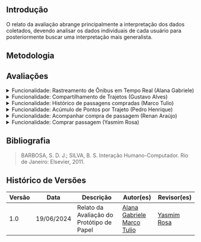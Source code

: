 ## Introdução
O relato da avaliação abrange principalmente a interpretação dos dados coletados, devendo analisar os dados individuais de cada usuário para posteriormente buscar uma interpretação mais generalista.

## Metodologia


## Avaliações
<details>
<summary>Funcionalidade: Rastreamento de Ônibus em Tempo Real (Alana Gabriele)</summary>
   <h2> Questões Identificadas </h2> 
   <ul>
        <li>
        <b>Feedback Positivo: </b> Durante a avaliação do protótipo de papel, o usuário demonstrou facilidade ao realizar o procedimento desejado para o rastreamento de ônibus em tempo real. A interface pareceu intuitiva e fácil de usar, permitindo que o usuário completasse a tarefa sem dificuldades.
        </li>
        <li>
        <b>Problema Identificado: </b> Nenhum problema foi identificado durante a avaliação. O usuário conseguiu navegar pela interface e executar o rastreamento de ônibus em tempo real sem encontrar obstáculos ou pontos de confusão.
        </li>
   </ul>
   <h2> Sugestões para Melhorias </h2> 
   <ul>
        <li>
        O usuário sugeriu que o botão "Localizar" ficasse mais claro/explícito.
        </li>
   </ul>
   <h2> Feedback do Usuário </h2> 
   <ul>
        <li>
        O feedback geral do participante foi positivo. Ele demonstrou facilidade ao realizar a tarefa indicada, não encontrando problemas no processo. Este retorno indica que a interface do protótipo de papel é intuitiva e funcional para o rastreamento de ônibus em tempo real. As sugestões fornecidas são valiosas para aprimorar ainda mais a experiência do usuário e a segurança dos dados, garantindo uma interface ainda mais eficiente e agradável.
        </li>
   </ul>

   <h2> Gravação da Avaliação </h2>
   <iframe width="560" height="315" src="https://www.youtube.com/embed/k7QakXhRdEo?si=U3-Nmf2Ai4dX-1P8" title="YouTube video player" frameborder="0" allow="accelerometer; autoplay; clipboard-write; encrypted-media; gyroscope; picture-in-picture; web-share" referrerpolicy="strict-origin-when-cross-origin" allowfullscreen></iframe>
</details>

<details>
    <summary>Funcionalidade: Compartilhamento de Trajetos (Gustavo Alves) </summary>

   <h2> Questões Identificadas </h2> 
   <ul>
        <li>
        <b>Feedback Positivo: </b> Durante a avaliação do protótipo de papel, o usuário demonstrou facilidade ao realizar o procedimento desejado para o compartilhamento do trajeto. A interface pareceu intuitiva e fácil de usar, permitindo que o usuário completasse a tarefa sem dificuldades.
        </li>
        <li>
        <b>Problema Identificado: </b> Nenhum problema foi identificado durante a avaliação. O usuário conseguiu navegar pela interface e executar o compartilhamento de trajeto sem encontrar obstáculos ou pontos de confusão.
        </li>
   </ul>
   <h2> Sugestões para Melhorias </h2> 
   <ul>
        <li>
        O usuário sugeriu a inclusão de uma funcionalidade que permitisse fechar a tela de seleção dos usuários cadastrados para o compartilhamento de trajeto. Esta sugestão indica a necessidade de uma opção mais clara e acessível para retornar à tela anterior ou cancelar a ação sem dificuldades.
        </li>
        <li>
        O usuário recomendou a inclusão de mais botões na parte superior da aba. Esta sugestão visa melhorar a visualização e navegação, tornando as opções mais acessíveis e visíveis, o que pode facilitar ainda mais o uso da interface.
        </li>
   </ul>
   <h2> Feedback do Usuário </h2> 
   <ul>
        <li>
        O feedback geral do participante foi positivo. Ele demonstrou facilidade ao realizar a tarefa indicada, não encontrando problemas no processo. Este retorno indica que a interface do protótipo de papel é intuitiva e funcional para o compartilhamento de trajetos. As sugestões fornecidas são valiosas para aprimorar ainda mais a experiência do usuário, garantindo uma interface ainda mais eficiente e agradável.
        </li>
   </ul>

   <h2> Gravação da Avaliação </h2>
   <iframe width="560" height="315" src="https://www.youtube.com/embed/kYDBN66qF7E?si=c-Vh6z7bH33XFY8A" title="YouTube video player" frameborder="0" allow="accelerometer; autoplay; clipboard-write; encrypted-media; gyroscope; picture-in-picture; web-share" referrerpolicy="strict-origin-when-cross-origin" allowfullscreen></iframe>

</details>

<details>
    <summary> Funcionalidade: Histórico de passagens compradas (Marco Tulio) </summary>
    <h2> Questões Identificadas </h2> 
   <ul>
        <li>
        <b>Feedback Positivo: </b>  No decorrer da avaliação o participante realizou as tarefas e não se sentiu desconfortável.
        </li>
        <li>
        <b>Problema Identificado: </b> Não houve.
        </li>
   </ul>
   <h2> Sugestões para Melhorias </h2> 
   <ul>
        <li>
        Não houve.
        </li>
   </ul>
   <h2> Feedback do Usuário </h2> 
   <ul>
        <li>
        O feedback geral do participante foi positivo. Expressou que gostou do desenho e teve um bom entendimento.
        </li>
   </ul>

<h2> Gravação da Avaliação </h2>
   <iframe width="560" height="315" src="https://www.youtube.com/embed/fuKFmfXTqiU?si=9oM0giDIgbUCpOj6" title="YouTube video player" frameborder="0" allow="accelerometer; autoplay; clipboard-write; encrypted-media; gyroscope; picture-in-picture; web-share" referrerpolicy="strict-origin-when-cross-origin" allowfullscreen></iframe>
</details>

<details>
    <summary>Funcionalidade: Acúmulo de Pontos por Trajeto (Pedro Henrique)</summary>
    <h2> Questões Identificadas </h2> 
   <ul>
        <li>
        <b>Feedback Positivo: </b> Durante a avaliação do protótipo de papel, o usuário demonstrou facilidade ao realizar o procedimento desejado para o acúmulo de pontos. A interface pareceu intuitiva e fácil de usar, permitindo que o usuário completasse a tarefa sem dificuldades. 
        </li>
        <li>
        <b>Problema Identificado: </b> Nenhum problema foi identificado durante a avaliação. O usuário conseguiu navegar pela interface e executar o acúmulo de pontos sem encontrar obstáculos ou pontos de confusão.
        </li>
   </ul>
   <h2> Sugestões para Melhorias </h2> 
   <ul>
        <li>
        O usuário sugeriu que, no momento de fazer login no site, poderia ser implementada uma verificação em duas etapas, adicionando uma camada extra de proteção no processo de login para aumentar a segurança dos dados.
        </li>
   </ul>
   <h2> Feedback do Usuário </h2> 
   <ul>
        <li>
        O feedback geral do participante foi positivo. Ele demonstrou facilidade ao realizar a tarefa indicada, não encontrando problemas no processo. Este retorno indica que a interface do protótipo de papel é intuitiva e funcional para o acúmulo de pontos. As sugestões fornecidas são valiosas para aprimorar ainda mais a experiência do usuário e a segurança dos dados, garantindo uma interface ainda mais eficiente e agradável.
        </li>
   </ul>

<h2> Gravação da Avaliação </h2>
   <iframe width="560" height="315" src="https://www.youtube.com/embed/i_-TU1_j9Sg?si=UHZPlq5tfnlOivaV" title="YouTube video player" frameborder="0" allow="accelerometer; autoplay; clipboard-write; encrypted-media; gyroscope; picture-in-picture; web-share" referrerpolicy="strict-origin-when-cross-origin" allowfullscreen></iframe>
</details>

<details>
    <summary> Funcionalidade: Acompanhar compra de passagem (Renan Araújo)</summary>
        <h2> Questões Identificadas </h2> 
   <ul>
        <li>
        <b>Feedback Positivo: </b> Durante a avaliação do protótipo de papel, o usuário demonstrou facilidade ao realizar o procedimento desejado para o acompanhamento de passagem. A interface pareceu intuitiva e fácil de usar, permitindo que o usuário completasse a tarefa sem dificuldades.
        </li>
        <li>
        <b>Problema Identificado: </b> Nenhum problema foi identificado durante a avaliação. O usuário conseguiu navegar pela interface e executar o acompanhamento de passagem sem encontrar obstáculos ou pontos de confusão.
        </li>
   </ul>
   <h2> Sugestões para Melhorias </h2> 
   <ul>
        <li>
        O usuário não sugeriu nenhuma melhoria para a funcionalidade.
   </ul>
   <h2> Feedback do Usuário </h2> 
   <ul>
        <li>
       Como o feedback geral do usuário foi positivo, ele não apresentou nenhuma dificuldade ao utilizar a funcionalidade indicada, sem encontrar nenhum problema ao realizá-la. Isso traz um bom retorno que a interface do protótipo de papel é coesa e intuitiva para poder acompanhar a passagem do ônibus.
        </li>
   </ul>

<h2> Gravação da Avaliação </h2>
   <iframe width="560" height="315" src="https://www.youtube.com/embed/RPLr-_4DqPI?si=-lxQPTIjmVGNr1fF" title="YouTube video player" frameborder="0" allow="accelerometer; autoplay; clipboard-write; encrypted-media; gyroscope; picture-in-picture; web-share" referrerpolicy="strict-origin-when-cross-origin" allowfullscreen></iframe>
</details>

<details>
    <summary> Funcionalidade: Comprar passagem (Yasmim Rosa)  </summary>
       <h2> Questões Identificadas </h2> 
   <ul>
        <li>
        <b>Feedback Positivo: </b> No decorrer da avaliação, a participante não demonstrou dificuldade em utilizar o protótipo para atingir o objetivo de comprar passagem. 
        </li>
        <li>
        <b>Problema Identificado: </b> A participante indicou que no carrinho de compras antes de se iniciar o processo de compra, seria melhor que houvesse um botão que fechasse o pop-up aberto além da lista mostrada ter a opção de retirar itens.
        </li>
   </ul>
   <h2> Sugestões para Melhorias </h2> 
   <ul>
        <li>
        Assim como citado, a participante indicou que no carrinho de compras antes de se iniciar o processo de compra, seria melhor que houvesse um botão que fechasse o pop-up aberto além da lista mostrada ter a opção de retirar itens.
        </li>
   </ul>
   <h2> Feedback do Usuário </h2> 
   <ul>
        <li>
        O feedback da participante foi positivo, a experiência foi tranquila e ocorreu conforme o planejado, além de não demonstrar dificuldade no uso do protótipo de baixa fidelidade.
        </li>
   </ul>

   <h2> Gravação da Avaliação </h2>
   <iframe width="560" height="315" src="https://www.youtube.com/embed/CFtM2fATQ6w?si=lZvXjdllCDke2zaY" title="YouTube video player" frameborder="0" allow="accelerometer; autoplay; clipboard-write; encrypted-media; gyroscope; picture-in-picture; web-share" referrerpolicy="strict-origin-when-cross-origin" allowfullscreen></iframe>
</details>

## Bibliografia
>BARBOSA, S. D. J.; SILVA, B. S. Interação Humano-Computador. Rio de Janeiro: Elsevier, 2011.


## Histórico de Versões

| Versão |    Data    | Descrição                               | Autor(es)                                                                                     | Revisor(es)                                        |
| ------ | :--------: | --------------------------------------- | --------------------------------------------------------------------------------------------- | -------------------------------------------------- |
| 1.0 | 19/06/2024 | Relato da Avaliação do Protótipo de Papel | [Alana Gabriele]() <br> [Marco Tulio]() | [Yasmim Rosa]() |
